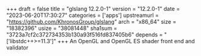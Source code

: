 +++
draft = false
title = "glslang 12.2.0-1"
version = "12.2.0-1"
date = "2023-06-20T17:30:27"
categories = ['apps']
upstreamurl = "https://github.com/KhronosGroup/glslang"
arch = "x86_64"
size = "18382396"
usize = "38081448"
sha1sum = "3723a7cf2c372734353b130a93f516fd837405b6"
depends = "['libstdc++>=11.3']"
+++
An OpenGL and OpenGL ES shader front end and validator